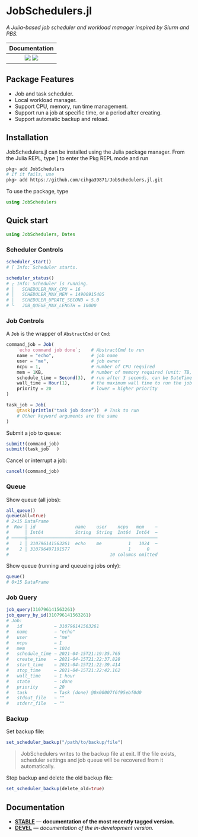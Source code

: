 # JobSchedulers.jl

*A Julia-based job scheduler and workload manager inspired by Slurm and PBS.*

| **Documentation**                                                               |
|:-------------------------------------------------------------------------------:|
| [![](https://img.shields.io/badge/docs-stable-blue.svg)](https://cihga39871.github.io/JobSchedulers.jl/stable) [![](https://img.shields.io/badge/docs-dev-blue.svg)](https://cihga39871.github.io/JobSchedulers.jl/dev) |

## Package Features

- Job and task scheduler.
- Local workload manager.
- Support CPU, memory, run time management.
- Support run a job at specific time, or a period after creating.
- Support automatic backup and reload.

## Installation

JobSchedulers.jl can be installed using the Julia package manager. From the Julia REPL, type ] to enter the Pkg REPL mode and run

```julia
pkg> add JobSchedulers
# If it fails, use
pkg> add https://github.com/cihga39871/JobSchedulers.jl.git
```

To use the package, type

```julia
using JobSchedulers
```

## Quick start

```julia
using JobSchedulers, Dates
```

### Scheduler Controls

```julia
scheduler_start()
# [ Info: Scheduler starts.

scheduler_status()
# ┌ Info: Scheduler is running.
# │   SCHEDULER_MAX_CPU = 16
# │   SCHEDULER_MAX_MEM = 14900915405
# │   SCHEDULER_UPDATE_SECOND = 5.0
# └   JOB_QUEUE_MAX_LENGTH = 10000
```

### Job Controls

A `Job` is the wrapper of `AbstractCmd` or `Cmd`:

```julia
command_job = Job(
    `echo command job done`;    # AbstractCmd to run
    name = "echo",              # job name
    user = "me",                # job owner
    ncpu = 1,                   # number of CPU required
    mem = 1KB,                  # number of memory required (unit: TB, GB, MB, KB, B)
    schedule_time = Second(3),  # run after 3 seconds, can be DateTime or Period
    wall_time = Hour(1),        # the maximum wall time to run the job
    priority = 20               # lower = higher priority
)

task_job = Job(
    @task(println("task job done"))  # Task to run
    # Other keyword arguments are the same
)
```

Submit a job to queue:

```julia
submit!(command_job)
submit!(task_job   )
```

Cancel or interrupt a job:

```julia
cancel!(command_job)
```

### Queue

Show queue (all jobs):
```julia
all_queue()
queue(all=true)
# 2×15 DataFrame
#  Row │ id               name    user    ncpu   mem    ⋯
#      │ Int64            String  String  Int64  Int64  ⋯
# ─────┼─────────────────────────────────────────────────
#    1 │ 310796141563261  echo    me          1   1024  ⋯
#    2 │ 310796497191577                      1      0
#                                      10 columns omitted
```

Show queue (running and queueing jobs only):

```julia
queue()
# 0×15 DataFrame
```

### Job Query

```julia
job_query(310796141563261)
job_query_by_id(310796141563261)
# Job:
#   id            → 310796141563261
#   name          → "echo"
#   user          → "me"
#   ncpu          → 1
#   mem           → 1024
#   schedule_time → 2021-04-15T21:19:35.765
#   create_time   → 2021-04-15T21:22:37.828
#   start_time    → 2021-04-15T21:22:39.414
#   stop_time     → 2021-04-15T21:22:42.162
#   wall_time     → 1 hour
#   state         → :done
#   priority      → 20
#   task          → Task (done) @0x00007f6f95ebf0d0
#   stdout_file   → ""
#   stderr_file   → ""
```

### Backup

Set backup file:

```julia
set_scheduler_backup("/path/to/backup/file")
```
> JobSchedulers writes to the backup file at exit.
> If the file exists, scheduler settings and job queue will be recovered from it automatically.

Stop backup and delete the old backup file:

```julia
set_scheduler_backup(delete_old=true)
```

## Documentation


- [**STABLE**](https://cihga39871.github.io/JobSchedulers.jl/stable) &mdash; **documentation of the most recently tagged version.**
- [**DEVEL**](https://cihga39871.github.io/JobSchedulers.jl/dev) &mdash; *documentation of the in-development version.*
